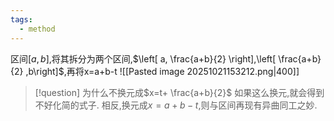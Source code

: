 ```yaml
---
tags:
  - method
---
```


区间$[a,b]$,将其拆分为两个区间,$\left[ a, \frac{a+b}{2} \right],\left[  \frac{a+b}{2} ,b\right]$,再将x=a+b-t
![[Pasted image 20251021153212.png|400]]
>[!question] 为什么不换元成$x=t+ \frac{a+b}{2}$
>如果这么换元,就会得到不好化简的式子.
>相反,换元成$x=a+b-t$,则与区间再现有异曲同工之妙.


